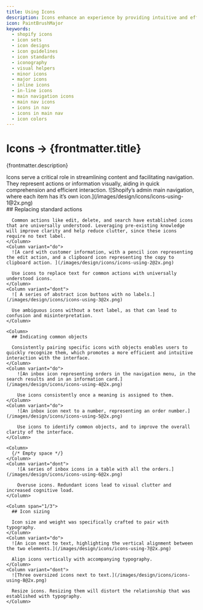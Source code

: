 ```yaml
---
title: Using Icons
description: Icons enhance an experience by providing intuitive and efficient navigation, conveying information concisely, and making it more visually appealing.
icon: PaintBrushMajor
keywords:
  - shopify icons
  - icon sets
  - icon designs
  - icon guidelines
  - icon standards
  - iconography
  - visual helpers
  - minor icons
  - major icons
  - inline icons
  - in-line icons
  - main navigation icons
  - main nav icons
  - icons in nav
  - icons in main nav
  - icon colors
---
```


# Icons &rarr; {frontmatter.title}

<Lede>{frontmatter.description}</Lede>

<Subnav />

<Section>
  <Row variant="1-2">
    <Column>
      Icons serve a critical role in streamlining content and facilitating
      navigation. They represent actions or information visually, aiding in
      quick comprehension and efficient interaction.
    </Column>
    <Column>
      ![Shopify’s admin main navigation, where each item has it’s own
      icon.](/images/design/icons/icons-using-1@2x.png)
    </Column>
  </Row>
</Section>

<Section>
  <Row variant="1-1-1">
    <Column>
      ## Replacing standard actions

      Common actions like edit, delete, and search have established icons that are universally understood. Leveraging pre-existing knowledge will improve clarity and help reduce clutter, since these icons require no text label.
    </Column>
    <Column variant="do">
      ![A card with customer information, with a pencil icon representing the edit action, and a clipboard icon representing the copy to clipboard action. ](/images/design/icons/icons-using-2@2x.png)

      Use icons to replace text for common actions with universally understood icons.
    </Column>
    <Column variant="dont">
      ![ A series of abstract icon buttons with no labels.](/images/design/icons/icons-using-3@2x.png)

      Use ambiguous icons without a text label, as that can lead to confusion and misinterpretation.
    </Column>

  </Row>
</Section>

<Section>
  <Row variant="1-1-1">

    <Column>
      ## Indicating common objects

      Consistently pairing specific icons with objects enables users to quickly recognize them, which promotes a more efficient and intuitive interaction with the interface.
    </Column>
    <Column variant="do">
        ![An inbox icon representing orders in the navigation menu, in the search results and in an information card.](/images/design/icons/icons-using-4@2x.png)

        Use icons consistently once a meaning is assigned to them.
    </Column>
    <Column variant="do">
        ![An inbox icon next to a number, representing an order number.](/images/design/icons/icons-using-5@2x.png)

        Use icons to identify common objects, and to improve the overall clarity of the interface.
    </Column>

  </Row>
  <Row variant="1-2">

    <Column>
      {/* Empty space */}
    </Column>
    <Column variant="dont">
        ![A series of inbox icons in a table with all the orders.](/images/design/icons/icons-using-6@2x.png)

        Overuse icons. Redundant icons lead to visual clutter and increased cognitive load.
    </Column>

  </Row>
</Section>

<Section>
  <Row>

    <Column span="1/3">
      ## Icon sizing

      Icon size and weight was specifically crafted to pair with typography.
    </Column>
    <Column variant="do">
      ![An icon next to text, highlighting the vertical alignment between the two elements.](/images/design/icons/icons-using-7@2x.png)

      Align icons vertically with accompanying typography.
    </Column>
    <Column variant="dont">
      ![Three oversized icons next to text.](/images/design/icons/icons-using-8@2x.png)

      Resize icons. Resizing them will distort the relationship that was established with typography.
    </Column>

  </Row>
</Section>
